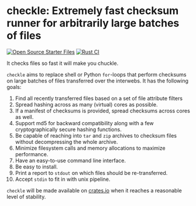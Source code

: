 # checkle: Extremely fast checksum runner for arbitrarily large batches of files
[![Open Source Starter Files](https://github.com/nrminor/checkle/actions/workflows/open-source-starter.yml/badge.svg)](https://github.com/nrminor/checkle/actions/workflows/open-source-starter.yml) [![Rust CI](https://github.com/nrminor/checkle/actions/workflows/rust-ci.yml/badge.svg)](https://github.com/nrminor/checkle/actions/workflows/rust-ci.yml)

It checks files so fast it will make you chuckle.

`checkle` aims to replace shell or Python `for`-loops that perform checksums on large batches of files transferred over the interwebs. It has the following goals:
1. Find all recently transferred files based on a set of file attribute filters
2. Spread hashing across as many (virtual) cores as possible.
3. If a manifest of checksums is provided, spread checksums across cores as well.
4. Support md5 for backward compatibility along with a few cryptographically secure hashing functions.
5. Be capable of reaching into `tar` and `zip` archives to checksum files without decompressing the whole archive.
6. Minimize filesystem calls and memory allocations to maximize performance.
7. Have an easy-to-use command line interface.
8. Be easy to install.
9. Print a report to `stdout` on which files should be re-transferred.
10. Accept `stdin` to fit in with unix pipeline.

`checkle` will be made available on [crates.io](https://crates.io/) when it reaches a reasonable level of stability.
